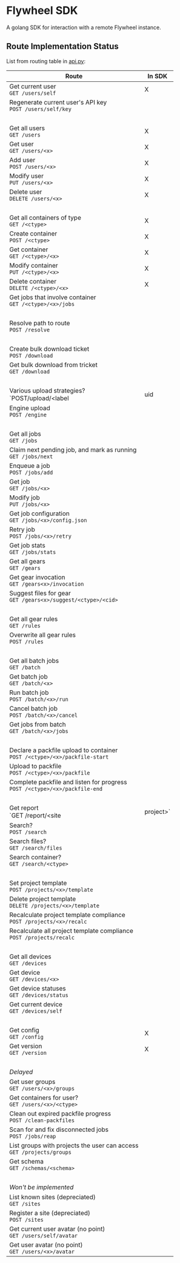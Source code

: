 # Flywheel SDK

A golang SDK for interaction with a remote Flywheel instance.

## Route Implementation Status

List from routing table in [api.py](https://github.com/scitran/core/blob/master/api/api.py):

Route                                                                                 | In SDK
--------------------------------------------------------------------------------------|--------
Get current user<br>`GET /users/self`                                                 | X
Regenerate current user's API key<br>`POST /users/self/key`                           |
&nbsp;                                                                                |
Get all users<br>`GET /users`                                                         | X
Get user<br>`GET /users/<x>`                                                          | X
Add user<br>`POST /users/<x>`                                                         | X
Modify user<br>`PUT /users/<x>`                                                       | X
Delete user<br>`DELETE /users/<x>`                                                    | X
&nbsp;                                                                                |
Get all containers of type<br>`GET /<ctype>`                                          | X
Create container<br>`POST /<ctype>`                                                   | X
Get container<br>`GET /<ctype>/<x>`                                                   | X
Modify container<br>`PUT /<ctype>/<x>`                                                | X
Delete container<br>`DELETE /<ctype>/<x>`                                             | X
Get jobs that involve container<br>`GET /<ctype>/<x>/jobs`                            |
&nbsp;                                                                                |
Resolve path to route<br>`POST /resolve`                                              |
&nbsp;                                                                                |
Create bulk download ticket<br>`POST /download`                                       |
Get bulk download from tricket<br>`GET /download`                                     |
&nbsp;                                                                                |
Various upload strategies?<br>`POST/upload/<label|uid|uid-match>`                     |
Engine upload<br>`POST /engine`                                                       |
&nbsp;                                                                                |
Get all jobs<br>`GET /jobs`                                                           |
Claim next pending job, and mark as running<br>`GET /jobs/next`                       |
Enqueue a job<br>`POST /jobs/add`                                                     |
Get job<br>`GET /jobs/<x>`                                                            |
Modify job<br>`PUT /jobs/<x>`                                                         |
Get job configuration<br>`GET /jobs/<x>/config.json`                                  |
Retry job<br>`POST /jobs/<x>/retry`                                                   |
Get job stats<br>`GET /jobs/stats`                                                    |
Get all gears<br>`GET /gears`                                                         |
Get gear invocation<br>`GET /gears<x>/invocation`                                     |
Suggest files for gear<br>`GET /gears<x>/suggest/<ctype>/<cid>`                       |
&nbsp;                                                                                |
Get all gear rules<br>`GET /rules`                                                    |
Overwrite all gear rules<br>`POST /rules`                                             |
&nbsp;                                                                                |
Get all batch jobs<br>`GET /batch`                                                    |
Get batch job<br>`GET /batch/<x>`                                                     |
Run batch job<br>`POST /batch/<x>/run`                                                |
Cancel batch job<br>`POST /batch/<x>/cancel`                                          |
Get jobs from batch<br>`GET /batch/<x>/jobs`                                          |
&nbsp;                                                                                |
Declare a packfile upload to container<br>`POST /<ctype>/<x>/packfile-start`          |
Upload to packfile<br>`POST /<ctype>/<x>/packfile`                                    |
Complete packfile and listen for progress<br>`POST /<ctype>/<x>/packfile-end`         |
&nbsp;                                                                                |
Get report<br>`GET /report/<site|project>`                                            |
Search?<br>`POST /search`                                                             |
Search files?<br>`GET /search/files`                                                  |
Search container?<br>`GET /search/<ctype>`                                            |
&nbsp;                                                                                |
Set project template<br>`POST /projects/<x>/template`                                 |
Delete project template<br>`DELETE /projects/<x>/template`                            |
Recalculate project template compliance<br>`POST /projects/<x>/recalc`                |
Recalculate all project template compliance<br>`POST /projects/recalc`                |
&nbsp;                                                                                |
Get all devices<br>`GET /devices`                                                     |
Get device<br>`GET /devices/<x>`                                                      |
Get device statuses<br>`GET /devices/status`                                          |
Get current device<br>`GET /devices/self`                                             |
&nbsp;                                                                                |
Get config<br>`GET /config`                                                           | X
Get version<br>`GET /version`                                                         | X
&nbsp;                                                                                |
_Delayed_                                                                             |
Get user groups<br>`GET /users/<x>/groups`                                            |
Get containers for user?<br>`GET /users/<x>/<ctype>`                                  |
Clean out expired packfile progress<br>`POST /clean-packfiles`                        |
Scan for and fix disconnected jobs<br>`POST /jobs/reap`                               |
List groups with projects the user can access<br>`GET /projects/groups`               |
Get schema<br>`GET /schemas/<schema>`                                                 |
&nbsp;                                                                                |
_Won't be implemented_                                                                |
List known sites (depreciated)<br>`GET /sites`                                        |
Register a site (depreciated)<br>`POST /sites`                                        |
Get current user avatar (no point)<br>`GET /users/self/avatar`                        |
Get user avatar (no point)<br>`GET /users/<x>/avatar`                                 |

<!--

Left over for another day:


prefix('/<cont_name:{cname}>', [

	prefix('/<cid:{cid}>', [

		route('/<list_name:tags>',                 TagsListHandler,                     m=['POST']),
		route('/<list_name:tags>/<value:{tag}>',   TagsListHandler,                     m=['GET', 'PUT', 'DELETE']),

		route('/<list_name:files>',                FileListHandler,                     m=['POST']),
		route('/<list_name:files>/<name:{fname}>', FileListHandler,                     m=['GET', 'DELETE']),


		route('/<list_name:analyses>', AnalysesHandler, m=['POST']),
		# Could be in a prefix. Had weird syntax highlighting issues so leaving for another day
		route('/<list_name:analyses>/<_id:{cid}>',                       AnalysesHandler,                  m=['GET', 'DELETE']),
		route('/<list_name:analyses>/<_id:{cid}>/files',                 AnalysesHandler, h='download',    m=['GET']),
		route('/<list_name:analyses>/<_id:{cid}>/files/<name:{fname}>',  AnalysesHandler, h='download',    m=['GET']),
		route('/<list_name:analyses>/<_id:{cid}>/notes',                 AnalysesHandler, h='add_note',    m=['POST']),
		route('/<list_name:analyses>/<_id:{cid}>/notes/<note_id:{cid}>', AnalysesHandler, h='delete_note', m=['DELETE']),
		route('/<list_name:notes>',                                      NotesListHandler,                 m=['POST']),
		route('/<list_name:notes>/<_id:{nid}>',                          NotesListHandler, name='notes',   m=['GET', 'PUT', 'DELETE']),
	])
]),


prefix('/<cont_name:groups>', [
	route('/<cid:{gid}>/<list_name:roles>',                          ListHandler,     m=['POST']),
	route('/<cid:{gid}>/<list_name:roles>/<site:{sid}>/<_id:{uid}>', ListHandler,     m=['GET', 'PUT', 'DELETE']),

	route('/<cid:{gid}>/<list_name:tags>',                           TagsListHandler, m=['POST']),
	route('/<cid:{gid}>/<list_name:tags>/<value:{tag}>',             TagsListHandler, m=['GET', 'PUT', 'DELETE']),
]),




# Collections

route( '/collections',                 CollectionsHandler, h='get_all',                    m=['GET']),
route( '/collections',                 CollectionsHandler,                                 m=['POST']),
prefix('/collections', [
	route('/curators',                 CollectionsHandler, h='curators',                   m=['GET']),
	route('/<cid:{cid}>',              CollectionsHandler,                                 m=['GET', 'PUT', 'DELETE']),
	route('/<cid:{cid}>/sessions',     CollectionsHandler, h='get_sessions',               m=['GET']),
	route('/<cid:{cid}>/acquisitions', CollectionsHandler, h='get_acquisitions',           m=['GET']),
]),


# Collections / Projects

prefix('/<cont_name:collections|projects>', [
	prefix('/<cid:{cid}>', [
		route('/<list_name:permissions>',                          PermissionsListHandler, m=['POST']),
		route('/<list_name:permissions>/<site:{sid}>/<_id:{uid}>', PermissionsListHandler, m=['GET', 'PUT', 'DELETE']),
	]),
]),

# Misc (to be cleaned up later)

route('/<par_cont_name:groups>/<par_id:{gid}>/<cont_name:projects>', ContainerHandler, h='get_all', m=['GET']),
route('/<par_cont_name:{cname}>/<par_id:{cid}>/<cont_name:{cname}>', ContainerHandler, h='get_all', m=['GET']),

-->
